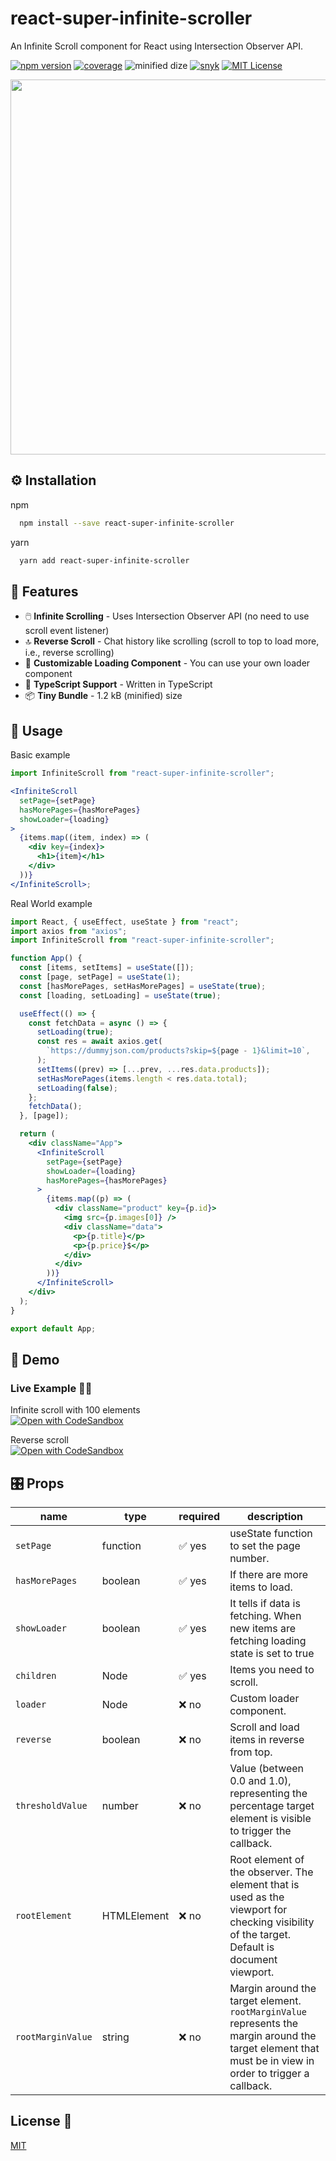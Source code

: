 # react-super-infinite-scroller

An Infinite Scroll component for React using Intersection Observer API.

[![npm version](https://img.shields.io/npm/v/react-super-infinite-scroller.svg?style=flat-square&logo=npm)](https://www.npmjs.com/package/react-super-infinite-scroller)
[![coverage](https://img.shields.io/codecov/c/github/AbhishekMondal1/react-super-infinite-scroller?style=flat-square&logo=codecov&token=XPQH5LI3U2)](https://codecov.io/gh/AbhishekMondal1/react-super-infinite-scroller)
![minified dize](https://img.shields.io/bundlephobia/min/react-super-infinite-scroller?style=flat-square&logo=javascript)
[![snyk](https://img.shields.io/snyk/vulnerabilities/npm/react-super-infinite-scroller?style=flat-square&logo=snyk)](https://snyk.io/test/github/AbhishekMondal1/react-super-infinite-scroller)
[![MIT License](https://img.shields.io/github/license/AbhishekMondal1/react-super-infinite-scroller?style=flat-square&)](https://github.com/AbhishekMondal1/react-super-infinite-scroller/blob/master/LICENSE)

<p align="center">
<img src="https://user-images.githubusercontent.com/71382408/188681956-dc0586b9-40c7-4fc8-bc3f-4470daa84e93.gif" width="600">
</p>

## ⚙️ Installation

npm

```bash
  npm install --save react-super-infinite-scroller
```

yarn

```bash
  yarn add react-super-infinite-scroller
```

## 🎉 Features

- 🖱️ **Infinite Scrolling** - Uses Intersection Observer API (no need to use scroll event listener)
- 🔝 **Reverse Scroll** - Chat history like scrolling (scroll to top to load more, i.e., reverse scrolling)
- 🎨 **Customizable Loading Component** - You can use your own loader component
- 📜 **TypeScript Support** - Written in TypeScript
- 📦 **Tiny Bundle** - 1.2 kB (minified) size

## 📖 Usage

Basic example

```jsx
import InfiniteScroll from "react-super-infinite-scroller";

<InfiniteScroll
  setPage={setPage}
  hasMorePages={hasMorePages}
  showLoader={loading}
>
  {items.map((item, index) => (
    <div key={index}>
      <h1>{item}</h1>
    </div>
  ))}
</InfiniteScroll>;
```

Real World example

```jsx
import React, { useEffect, useState } from "react";
import axios from "axios";
import InfiniteScroll from "react-super-infinite-scroller";

function App() {
  const [items, setItems] = useState([]);
  const [page, setPage] = useState(1);
  const [hasMorePages, setHasMorePages] = useState(true);
  const [loading, setLoading] = useState(true);

  useEffect(() => {
    const fetchData = async () => {
      setLoading(true);
      const res = await axios.get(
        `https://dummyjson.com/products?skip=${page - 1}&limit=10`,
      );
      setItems((prev) => [...prev, ...res.data.products]);
      setHasMorePages(items.length < res.data.total);
      setLoading(false);
    };
    fetchData();
  }, [page]);

  return (
    <div className="App">
      <InfiniteScroll
        setPage={setPage}
        showLoader={loading}
        hasMorePages={hasMorePages}
      >
        {items.map((p) => (
          <div className="product" key={p.id}>
            <img src={p.images[0]} />
            <div className="data">
              <p>{p.title}</p>
              <p>{p.price}$</p>
            </div>
          </div>
        ))}
      </InfiniteScroll>
    </div>
  );
}

export default App;
```

## 🚀 Demo

### Live Example 🧑‍💻

Infinite scroll with 100 elements <br>
[![Open with CodeSandbox](https://assets.codesandbox.io/github/button-edit-lime.svg)](https://codesandbox.io/s/w0wtup)

Reverse scroll <br>
[![Open with CodeSandbox](https://assets.codesandbox.io/github/button-edit-lime.svg)](https://codesandbox.io/s/t7g5oc)

## 🎛️ Props

| name              | type        | required | description                                                                                                                                              |
| ----------------- | ----------- | -------- | -------------------------------------------------------------------------------------------------------------------------------------------------------- |
| `setPage`         | function    | ✅ yes   | useState function to set the page number.                                                                                                                |
| `hasMorePages`    | boolean     | ✅ yes   | If there are more items to load.                                                                                                                         |
| `showLoader`      | boolean     | ✅ yes   | It tells if data is fetching. When new items are fetching loading state is set to true                                                                   |
| `children`        | Node        | ✅ yes   | Items you need to scroll.                                                                                                                                |
| `loader`          | Node        | ❌ no    | Custom loader component.                                                                                                                                 |
| `reverse`         | boolean     | ❌ no    | Scroll and load items in reverse from top.                                                                                                               |
| `thresholdValue`  | number      | ❌ no    | Value (between 0.0 and 1.0), representing the percentage target element is visible to trigger the callback.                                              |
| `rootElement`     | HTMLElement | ❌ no    | Root element of the observer. The element that is used as the viewport for checking visibility of the target. Default is document viewport.              |
| `rootMarginValue` | string      | ❌ no    | Margin around the target element. `rootMarginValue` represents the margin around the target element that must be in view in order to trigger a callback. |

## License 📜

[MIT](https://github.com/AbhishekMondal1/react-super-infinite-scroller/blob/master/LICENSE)
